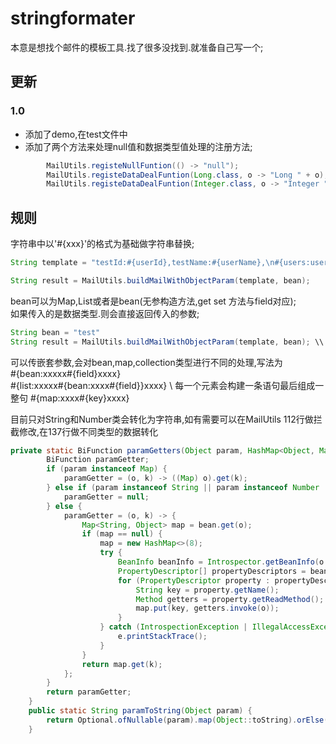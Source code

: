 # stringformater
本意是想找个邮件的模板工具.找了很多没找到.就准备自己写一个;
## 更新
### 1.0
- 添加了demo,在test文件中
- 添加了两个方法来处理null值和数据类型值处理的注册方法;  
```java
        MailUtils.registeNullFuntion(() -> "null");
        MailUtils.registeDataDealFuntion(Long.class, o -> "Long " + o);
        MailUtils.registeDataDealFuntion(Integer.class, o -> "Integer " + o);
```

## 规则
字符串中以'#{xxx}'的格式为基础做字符串替换;  
```java
String template = "testId:#{userId},testName:#{userName},\n#{users:users.userName:#{userName}\n#{user:user.userName#{userName}}}";

String result = MailUtils.buildMailWithObjectParam(template, bean);
```
bean可以为Map,List或者是bean(无参构造方法,get set 方法与field对应);  
如果传入的是数据类型.则会直接返回传入的参数;
``` java
String bean = "test"
String result = MailUtils.buildMailWithObjectParam(template, bean); \\ result="test"
```
可以传嵌套参数,会对bean,map,collection类型进行不同的处理,写法为  
#{bean:xxxxx#{field}xxxx}  
#{list:xxxxx#{bean:xxxx#{field}}xxxx} \\ 每一个元素会构建一条语句最后组成一整句
#{map:xxxx#{key}xxxx}

目前只对String和Number类会转化为字符串,如有需要可以在MailUtils 112行做拦截修改,在137行做不同类型的数据转化
``` java
private static BiFunction paramGetters(Object param, HashMap<Object, Map<String, Object>> bean) {
        BiFunction paramGetter;
        if (param instanceof Map) {
            paramGetter = (o, k) -> ((Map) o).get(k);
        } else if (param instanceof String || param instanceof Number || param == null) {  \\在这个地方添加放行类型
            paramGetter = null;
        } else {
            paramGetter = (o, k) -> {
                Map<String, Object> map = bean.get(o);
                if (map == null) {
                    map = new HashMap<>(8);
                    try {
                        BeanInfo beanInfo = Introspector.getBeanInfo(o.getClass());
                        PropertyDescriptor[] propertyDescriptors = beanInfo.getPropertyDescriptors();
                        for (PropertyDescriptor property : propertyDescriptors) {
                            String key = property.getName();
                            Method getters = property.getReadMethod();
                            map.put(key, getters.invoke(o));
                        }
                    } catch (IntrospectionException | IllegalAccessException | InvocationTargetException e) {
                        e.printStackTrace();
                    }
                }
                return map.get(k);
            };
        }
        return paramGetter;
    }
    public static String paramToString(Object param) {
        return Optional.ofNullable(param).map(Object::toString).orElse(""); \\ 在这个地方加转化方法
    }
   ```
